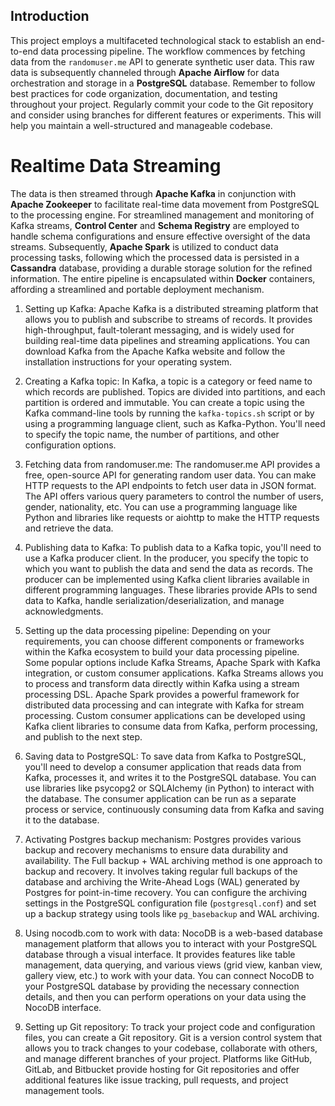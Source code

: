 ## Introduction 
This project employs a multifaceted technological stack to establish an end-to-end data processing pipeline. The workflow commences by fetching data from the `randomuser.me` API to generate synthetic user data. This raw data is subsequently channeled through **Apache Airflow** for data orchestration and storage in a **PostgreSQL** database. 
Remember to follow best practices for code organization, documentation, and testing throughout your project. Regularly commit your code to the Git repository and consider using branches for different features or experiments. This will help you maintain a well-structured and manageable codebase.
# Realtime Data Streaming
The data is then streamed through **Apache Kafka** in conjunction with **Apache Zookeeper** to facilitate real-time data movement from PostgreSQL to the processing engine. For streamlined management and monitoring of Kafka streams, **Control Center** and **Schema Registry** are employed to handle schema configurations and ensure effective oversight of the data streams.
Subsequently, **Apache Spark** is utilized to conduct data processing tasks, following which the processed data is persisted in a **Cassandra** database, providing a durable storage solution for the refined information.
The entire pipeline is encapsulated within **Docker** containers, affording a streamlined and portable deployment mechanism. 

1. Setting up Kafka: Apache Kafka is a distributed streaming platform that allows you to publish and subscribe to streams of records. It provides high-throughput, fault-tolerant messaging, and is widely used for building real-time data pipelines and streaming applications. You can download Kafka from the Apache Kafka website and follow the installation instructions for your operating system.

2. Creating a Kafka topic: In Kafka, a topic is a category or feed name to which records are published. Topics are divided into partitions, and each partition is ordered and immutable. You can create a topic using the Kafka command-line tools by running the `kafka-topics.sh` script or by using a programming language client, such as Kafka-Python. You'll need to specify the topic name, the number of partitions, and other configuration options.

3. Fetching data from randomuser.me: The randomuser.me API provides a free, open-source API for generating random user data. You can make HTTP requests to the API endpoints to fetch user data in JSON format. The API offers various query parameters to control the number of users, gender, nationality, etc. You can use a programming language like Python and libraries like requests or aiohttp to make the HTTP requests and retrieve the data.

4. Publishing data to Kafka: To publish data to a Kafka topic, you'll need to use a Kafka producer client. In the producer, you specify the topic to which you want to publish the data and send the data as records. The producer can be implemented using Kafka client libraries available in different programming languages. These libraries provide APIs to send data to Kafka, handle serialization/deserialization, and manage acknowledgments.

5. Setting up the data processing pipeline: Depending on your requirements, you can choose different components or frameworks within the Kafka ecosystem to build your data processing pipeline. Some popular options include Kafka Streams, Apache Spark with Kafka integration, or custom consumer applications. Kafka Streams allows you to process and transform data directly within Kafka using a stream processing DSL. Apache Spark provides a powerful framework for distributed data processing and can integrate with Kafka for stream processing. Custom consumer applications can be developed using Kafka client libraries to consume data from Kafka, perform processing, and publish to the next step.

6. Saving data to PostgreSQL: To save data from Kafka to PostgreSQL, you'll need to develop a consumer application that reads data from Kafka, processes it, and writes it to the PostgreSQL database. You can use libraries like psycopg2 or SQLAlchemy (in Python) to interact with the database. The consumer application can be run as a separate process or service, continuously consuming data from Kafka and saving it to the database.

7. Activating Postgres backup mechanism: Postgres provides various backup and recovery mechanisms to ensure data durability and availability. The Full backup + WAL archiving method is one approach to backup and recovery. It involves taking regular full backups of the database and archiving the Write-Ahead Logs (WAL) generated by Postgres for point-in-time recovery. You can configure the archiving settings in the PostgreSQL configuration file (`postgresql.conf`) and set up a backup strategy using tools like `pg_basebackup` and WAL archiving.

8. Using nocodb.com to work with data: NocoDB is a web-based database management platform that allows you to interact with your PostgreSQL database through a visual interface. It provides features like table management, data querying, and various views (grid view, kanban view, gallery view, etc.) to work with your data. You can connect NocoDB to your PostgreSQL database by providing the necessary connection details, and then you can perform operations on your data using the NocoDB interface.

9. Setting up Git repository: To track your project code and configuration files, you can create a Git repository. Git is a version control system that allows you to track changes to your codebase, collaborate with others, and manage different branches of your project. Platforms like GitHub, GitLab, and Bitbucket provide hosting for Git repositories and offer additional features like issue tracking, pull requests, and project management tools.
